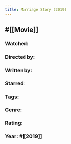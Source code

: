 ```yaml
---
title: Marriage Story (2019)
---
```


## #[[Movie]]
### Watched:

### Directed by:

### Written by:

### Starred:

### Tags:

### Genre:

### Rating: 

### Year: #[[2019]]
